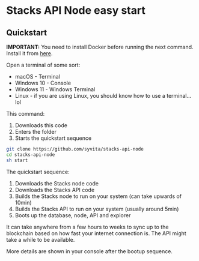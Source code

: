 # Stacks API Node easy start

## Quickstart

**IMPORTANT:** You need to install Docker before running the next command. Install it from [here](https://www.docker.com/products/docker-desktop).

Open a terminal of some sort:

- macOS - Terminal
- Windows 10 - Console
- Windows 11 - Windows Terminal
- Linux - if you are using Linux, you should know how to use a terminal... lol

This command:

1. Downloads this code
2. Enters the folder
3. Starts the quickstart sequence

```sh
git clone https://github.com/syvita/stacks-api-node
cd stacks-api-node
sh start
```

The quickstart sequence:

1. Downloads the Stacks node code
2. Downloads the Stacks API code
3. Builds the Stacks node to run on your system (can take upwards of 10min)
4. Builds the Stacks API to run on your system (usually around 5min)
5. Boots up the database, node, API and explorer 

It can take anywhere from a few hours to weeks to sync up to the blockchain based on how fast your internet connection is. The API might take a while to be available.

More details are shown in your console after the bootup sequence.
